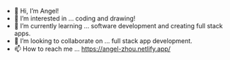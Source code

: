 - 👋 Hi, I’m Angel!
- 👀 I’m interested in ... coding and drawing!
- 🌱 I’m currently learning ... software development and creating full stack apps.
- 💞️ I’m looking to collaborate on ... full stack app development.
- 📫 How to reach me ... https://angel-zhou.netlify.app/

